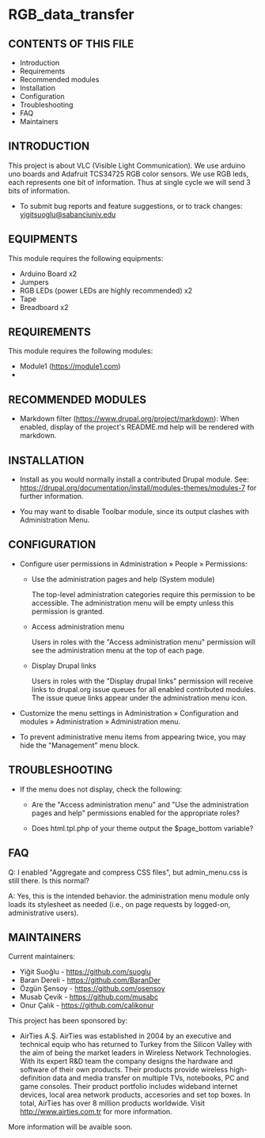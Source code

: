 # RGB_data_transfer






CONTENTS OF THIS FILE
---------------------
   
 * Introduction
 * Requirements
 * Recommended modules
 * Installation
 * Configuration
 * Troubleshooting
 * FAQ
 * Maintainers
 
INTRODUCTION
------------

This project is about VLC (Visible Light Communication). We use arduino uno boards and Adafruit TCS34725 RGB color sensors.
We use RGB leds, each represents one bit of information. Thus at single cycle we will send 3 bits of information.

 * To submit bug reports and feature suggestions, or to track changes:
   yigitsuoglu@sabanciuniv.edu

EQUIPMENTS
------------

This module requires the following equipments:

 * Arduino Board x2
 * Jumpers
 * RGB LEDs (power LEDs are highly recommended) x2
 * Tape
 * Breadboard x2
 

REQUIREMENTS
------------

This module requires the following modules:

 * Module1 (https://module1.com)
 * 
 
RECOMMENDED MODULES
-------------------

 * Markdown filter (https://www.drupal.org/project/markdown):
   When enabled, display of the project's README.md help will be rendered
   with markdown.




INSTALLATION
------------
 
 * Install as you would normally install a contributed Drupal module. See:
   https://drupal.org/documentation/install/modules-themes/modules-7
   for further information.

 * You may want to disable Toolbar module, since its output clashes with
   Administration Menu.
 




CONFIGURATION
-------------
 
 * Configure user permissions in Administration » People » Permissions:

   - Use the administration pages and help (System module)

     The top-level administration categories require this permission to be
     accessible. The administration menu will be empty unless this permission
     is granted.

   - Access administration menu

     Users in roles with the "Access administration menu" permission will see
     the administration menu at the top of each page.

   - Display Drupal links

     Users in roles with the "Display drupal links" permission will receive
     links to drupal.org issue queues for all enabled contributed modules. The
     issue queue links appear under the administration menu icon.

 * Customize the menu settings in Administration » Configuration and modules »
   Administration » Administration menu.

 * To prevent administrative menu items from appearing twice, you may hide the
   "Management" menu block.





TROUBLESHOOTING
---------------

 * If the menu does not display, check the following:

   - Are the "Access administration menu" and "Use the administration pages
     and help" permissions enabled for the appropriate roles?

   - Does html.tpl.php of your theme output the $page_bottom variable?

FAQ
---

Q: I enabled "Aggregate and compress CSS files", but admin_menu.css is still
   there. Is this normal?

A: Yes, this is the intended behavior. the administration menu module only loads
   its stylesheet as needed (i.e., on page requests by logged-on, administrative
   users).





MAINTAINERS
-----------

Current maintainers:
 * Yiğit Suoğlu  - https://github.com/suoglu
 * Baran Dereli  - https://github.com/BaranDer
 * Özgün Şensoy  - https://github.com/osensoy
 * Musab Çevik  - https://github.com/musabc
 * Onur Çalık  - https://github.com/calikonur

This project has been sponsored by:
 * AirTies A.Ş.
   AirTies was established in 2004 by an executive and technical equip who has returned to Turkey from the Silicon Valley with the aim of being the market leaders in Wireless Network Technologies. With its expert R&D team the company designs the hardware and software of their own products. Their products provide wireless high-definition data and media transfer on multiple TVs, notebooks, PC and game consoles. Their product portfolio includes wideband internet devices, local area network products, accesories and set top boxes. In total, AirTies has over 8 million products worldwide. Visit http://www.airties.com.tr for more information.
   

















More information will be avaible soon.
